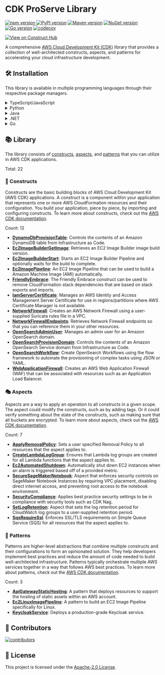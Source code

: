 <!--
Copyright Amazon.com, Inc. or its affiliates. All Rights Reserved.
SPDX-License-Identifier: Apache-2.0
-->

# CDK ProServe Library

[![npm version](https://img.shields.io/npm/v/@cdklabs/cdk-proserve-lib?color=green)](https://www.npmjs.com/package/@cdklabs/cdk-proserve-lib)
[![PyPI version](https://img.shields.io/pypi/v/cdklabs.cdk-proserve-lib?color=yellow)](https://pypi.org/project/cdklabs.cdk-proserve-lib)
[![Maven version](https://img.shields.io/maven-central/v/io.github.cdklabs/cdk-proserve-lib?color=red)](https://central.sonatype.com/artifact/io.github.cdklabs/cdk-proserve-lib)
[![NuGet version](https://img.shields.io/nuget/v/Cdklabs.CdkProserveLib?color=purple)](https://www.nuget.org/packages/Cdklabs.CdkProserveLib)
[![Go version](https://img.shields.io/github/v/release/cdklabs/cdk-proserve-lib?color=blue&label=go)](https://github.com/cdklabs/cdk-proserve-lib-go/tree/main/cdklabscdkproservelib)
[![codecov](https://codecov.io/gh/cdklabs/cdk-proserve-lib/graph/badge.svg?token=FAXq3coTvd)](https://codecov.io/gh/cdklabs/cdk-proserve-lib)

[![View on Construct Hub](https://constructs.dev/badge?package=@cdklabs/cdk-proserve-lib)](https://constructs.dev/packages/@cdklabs/cdk-proserve-lib)

A comprehensive [AWS Cloud Development Kit (CDK)](https://aws.amazon.com/cdk/) library that provides a collection of well-architected constructs, aspects, and patterns for accelerating your cloud infrastructure development.

## 🛠️ Installation

This library is available in multiple programming languages through their respective package managers.

<details>
<summary>TypeScript/JavaScript</summary>

```bash
npm install @cdklabs/cdk-proserve-lib
```

</details>

<details>
<summary>Python</summary>

```bash
pip install cdklabs.cdk-proserve-lib
```

</details>

<details>
<summary>Java</summary>

Add the following to your `pom.xml`:

```xml
<dependency>
    <groupId>io.github.cdklabs</groupId>
    <artifactId>cdk-proserve-lib</artifactId>
    <version>[VERSION]</version>
</dependency>
```

Replace `[VERSION]` with the desired version from Maven Central.

</details>

<details>
<summary>.NET</summary>

```bash
dotnet add package Cdklabs.CdkProserveLib
```

</details>

<details>
<summary>Go</summary>

```bash
go get github.com/cdklabs/cdk-proserve-lib-go/cdklabscdkproservelib
```

</details>

## 📚 Library

The library consists of [constructs](#-constructs), [aspects](#-aspects), and [patterns](#-patterns) that you can utilize in AWS CDK applications.

Total: 22

### 🧱 Constructs

Constructs are the basic building blocks of AWS Cloud Development Kit (AWS CDK) applications. A construct is a component within your application that represents one or more AWS CloudFormation resources and their configuration. You build your application, piece by piece, by importing and configuring constructs. To learn more about constructs, check out the [AWS CDK documentation](https://docs.aws.amazon.com/cdk/v2/guide/constructs.html).

Count: 12

- [**DynamoDbProvisionTable**](API.md#dynamodbprovisiontable-): Controls the contents of an Amazon DynamoDB table from Infrastructure as Code.
- [**Ec2ImageBuilderGetImage**](API.md#ec2imagebuildergetimage-): Retrieves an EC2 Image Builder image build version.
- [**Ec2ImageBuilderStart**](API.md#ec2imagebuilderstart-): Starts an EC2 Image Builder Pipeline and optionally waits for the build to complete.
- [**Ec2ImagePipeline**](API.md#ec2imagepipeline-): An EC2 Image Pipeline that can be used to build a Amazon Machine Image (AMI) automatically.
- [**FriendlyEmbrace**](API.md#friendlyembrace-): The Friendly Embrace construct can be used to remove CloudFormation stack dependencies that are based on stack exports and imports.
- [**IamServerCertificate**](API.md#iamservercertificate-): Manages an AWS Identity and Access Management Server Certificate for use in regions/partitions where AWS Certificate Manager is not available.
- [**NetworkFirewall**](API.md#networkfirewall-): Creates an AWS Network Firewall using a user-supplied Suricata rules file in a VPC.
- [**NetworkFirewallEndpoints**](API.md#networkfirewallendpoints-): Retrieves Network Firewall endpoints so that you can reference them in your other resources.
- [**OpenSearchAdminUser**](API.md#opensearchadminuser-): Manages an admin user for an Amazon OpenSearch domain.
- [**OpenSearchProvisionDomain**](API.md#opensearchprovisiondomain-): Controls the contents of an Amazon OpenSearch Service domain from Infrastructure as Code.
- [**OpenSearchWorkflow**](API.md#opensearchworkflow-): Create OpenSearch Workflows using the flow framework to automate the provisioning of complex tasks using JSON or YAML.
- [**WebApplicationFirewall**](API.md#webapplicationfirewall-): Creates an AWS Web Application Firewall (WAF) that can be associated with resources such as an Application Load Balancer.

### 🎭 Aspects

Aspects are a way to apply an operation to all constructs in a given scope. The aspect could modify the constructs, such as by adding tags. Or it could verify something about the state of the constructs, such as making sure that all buckets are encrypted. To learn more about aspects, check out the [AWS CDK documentation](https://docs.aws.amazon.com/cdk/v2/guide/aspects.html).

Count: 7

- [**ApplyRemovalPolicy**](API.md#applyremovalpolicy-): Sets a user specified Removal Policy to all resources that the aspect applies to.
- [**CreateLambdaLogGroup**](API.md#createlambdaloggroup-): Ensures that Lambda log groups are created for all Lambda functions that the aspect applies to.
- [**Ec2AutomatedShutdown**](API.md#ec2automatedshutdown-): Automatically shut down EC2 instances when an alarm is triggered based off of a provided metric.
- [**SecureSageMakerNotebook**](API.md#securesagemakernotebook-): Aspect that enforces security controls on SageMaker Notebook Instances by requiring VPC placement, disabling direct internet access, and preventing root access to the notebook environment.
- [**SecurityCompliance**](API.md#securitycompliance-): Applies best practice security settings to be in compliance with security tools such as CDK Nag.
- [**SetLogRetention**](API.md#setlogretention-): Aspect that sets the log retention period for CloudWatch log groups to a user-supplied retention period.
- [**SqsRequireSsl**](API.md#sqsrequiressl-): Enforces SSL/TLS requirements on Simple Queue Service (SQS) for all resources that the aspect applies to.

### 🎯 Patterns

Patterns are higher-level abstractions that combine multiple constructs and their configurations to form an opinionated solution. They help developers implement best practices and reduce the amount of code needed to build well-architected infrastructure. Patterns typically orchestrate multiple AWS services together in a way that follows AWS best practices. To learn more about patterns, check out the [AWS CDK documentation](https://docs.aws.amazon.com/cdk/v2/guide/constructs.html#constructs_lib_levels).

Count: 3

- [**ApiGatewayStaticHosting**](API.md#apigatewaystatichosting-): A pattern that deploys resources to support the hosting of static assets within an AWS account.
- [**Ec2LinuxImagePipeline**](API.md#ec2linuximagepipeline-): A pattern to build an EC2 Image Pipeline specifically for Linux.
- [**KeycloakService**](API.md#keycloakservice-): Deploys a production-grade Keycloak service.

## 🤝 Contributors

[![contributors](https://contrib.rocks/image?repo=cdklabs/cdk-proserve-lib&max=50)](https://github.com/cdklabs/cdk-proserve-lib/graphs/contributors)

## 📄 License

This project is licensed under the [Apache-2.0 License](LICENSE).
